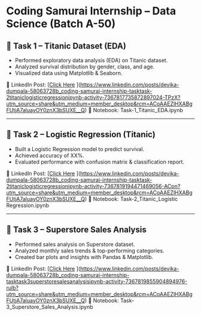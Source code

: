 # Coding Samurai Internship – Data Science (Batch A-50)

## 📌 Task 1 – Titanic Dataset (EDA)
- Performed exploratory data analysis (EDA) on Titanic dataset.
- Analyzed survival distribution by gender, class, and age.
- Visualized data using Matplotlib & Seaborn.

🔗 LinkedIn Post: [[Click Here](https://www.linkedin.com/in/YOUR-LINKEDIN-POST-TASK1) ](https://www.linkedin.com/posts/devika-dumpala-58063728b_coding-samurai-internship-tasktask-2titaniclogisticregressionipynb-activity-7367817735872897024-TPzX?utm_source=share&utm_medium=member_desktop&rcm=ACoAAEZlHXABgFUtjA7aluayOY0znX3bSUXE__Q) 
📂 Notebook: Task-1_Titanic_EDA.ipynb  

---

## 📌 Task 2 – Logistic Regression (Titanic)
- Built a Logistic Regression model to predict survival.
- Achieved accuracy of XX%.
- Evaluated performance with confusion matrix & classification report.

🔗 LinkedIn Post: [[Click Here](https://www.linkedin.com/in/YOUR-LINKEDIN-POST-TASK2) ](https://www.linkedin.com/posts/devika-dumpala-58063728b_coding-samurai-internship-tasktask-2titaniclogisticregressionipynb-activity-7367819194471469056-ACpn?utm_source=share&utm_medium=member_desktop&rcm=ACoAAEZlHXABgFUtjA7aluayOY0znX3bSUXE__Q) 
📂 Notebook: Task-2_Titanic_Logistic Regression.ipynb  

---

## 📌 Task 3 – Superstore Sales Analysis
- Performed sales analysis on Superstore dataset.
- Analyzed monthly sales trends & top-performing categories.
- Created bar plots and insights with Pandas & Matplotlib.

🔗 LinkedIn Post: [[Click Here](https://www.linkedin.com/in/YOUR-LINKEDIN-POST-TASK3)  ](https://www.linkedin.com/posts/devika-dumpala-58063728b_coding-samurai-internship-tasktask3superstoresalesanalysisipynb-activity-7367819855904894976-rulb?utm_source=share&utm_medium=member_desktop&rcm=ACoAAEZlHXABgFUtjA7aluayOY0znX3bSUXE__Q)
📂 Notebook: Task-3_Superstore_Sales_Analysis.ipynb 
